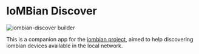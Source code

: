 # IoMBian Discover

![iombian-discover builder](https://github.com/Tknika/iombian-discover/workflows/iombian-discover%20builder/badge.svg)

This is a companion app for the [iombian project](http://https://github.com/Tknika/iombian), aimed to help discovering iombian devices available in the local network.